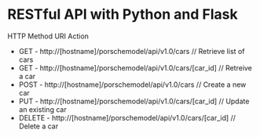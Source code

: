 
# RESTful API with Python and Flask

HTTP Method	URI	Action
- GET - http://[hostname]/porschemodel/api/v1.0/cars // Retrieve list of cars
- GET - http://[hostname]/porschemodel/api/v1.0/cars/[car_id] // Retreive a car
- POST - http://[hostname]/porschemodel/api/v1.0/cars // Create a new car
- PUT - http://[hostname]/porschemodel/api/v1.0/cars/[car_id] // Update an existing car
- DELETE - http://[hostname]/porschemodel/api/v1.0/cars/[car_id] // Delete a car

